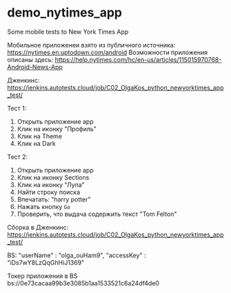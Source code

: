 # demo_nytimes_app
Some mobile tests to New York Times App

Мобильное приложенеи взято из публичного источника: https://nytimes.en.uptodown.com/android
Возможности приложения описаны здесь: https://help.nytimes.com/hc/en-us/articles/115015970768-Android-News-App

Дженкинс: https://jenkins.autotests.cloud/job/C02_OlgaKos_python_newyorktimes_app_test/

Тест 1: 
1. Открыть приложение app
2. Клик на иконку "Профиль"
3. Клик на Theme
4. Клик на Dark

Тест 2: 
1. Открыть приложение app
2. Клик на иконку Sections
2. Клик на иконку "Лупа"   
3. Найти строку поиcка
4. Впечатать: "harry potter"
5. Нажать кнопку `Go`   
6. Проверить, что выдача содержить текст "Tom Felton"

Сборка в Дженкинс: https://jenkins.autotests.cloud/job/C02_OlgaKos_python_newyorktimes_app_test/

BS: 
"userName" : "olga_ouHam9", "accessKey" : "iDs7wY8LzQqGhHiJ1369"

Токер приложения в BS bs://0e73cacaa99b3e3085b1aa1533521c6a24df4de0



